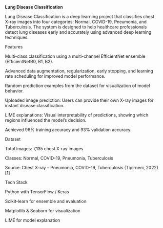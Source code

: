 **Lung Disease Classification**

Lung Disease Classification is a deep learning project that classifies chest X-ray images into four categories: Normal, COVID-19, Pneumonia, and Tuberculosis. The system is designed to help healthcare professionals detect lung diseases early and accurately using advanced deep learning techniques.

Features

Multi-class classification using a multi-channel EfficientNet ensemble (EfficientNetB0, B1, B2).

Advanced data augmentation, regularization, early stopping, and learning rate scheduling for improved model performance.

Random prediction examples from the dataset for visualization of model behavior.

Uploaded image prediction: Users can provide their own X-ray images for instant disease classification.

LIME explanations: Visual interpretability of predictions, showing which regions influenced the model’s decision.

Achieved 96% training accuracy and 93% validation accuracy.

Dataset

Total Images: 7,135 chest X-ray images

Classes: Normal, COVID-19, Pneumonia, Tuberculosis

Source: Chest X-ray – Pneumonia, COVID-19, Tuberculosis (Tipirneni, 2022)
 [1]

Tech Stack

Python with TensorFlow / Keras

Scikit-learn for ensemble and evaluation

Matplotlib & Seaborn for visualization

LIME for model explanation
